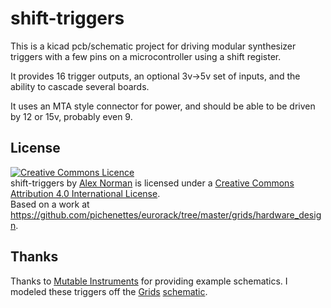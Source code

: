 # shift-triggers

This is a kicad pcb/schematic project for driving modular synthesizer triggers with a few pins on a microcontroller using a shift register.

It provides 16 trigger outputs, an optional 3v->5v set of inputs, and the ability to cascade several boards.

It uses an MTA style connector for power, and should be able to be driven by 12 or 15v, probably even 9.

## License

<a rel="license" href="http://creativecommons.org/licenses/by/4.0/"><img alt="Creative Commons Licence" style="border-width:0" src="https://i.creativecommons.org/l/by/4.0/88x31.png" /></a><br /><span xmlns:dct="http://purl.org/dc/terms/" property="dct:title">shift-triggers</span> by <a xmlns:cc="http://creativecommons.org/ns#" href="https://github.com/x37v/shift-triggers" property="cc:attributionName" rel="cc:attributionURL">Alex Norman</a> is licensed under a <a rel="license" href="http://creativecommons.org/licenses/by/4.0/">Creative Commons Attribution 4.0 International License</a>.<br />Based on a work at <a xmlns:dct="http://purl.org/dc/terms/" href="https://github.com/pichenettes/eurorack/tree/master/grids/hardware_design" rel="dct:source">https://github.com/pichenettes/eurorack/tree/master/grids/hardware_design</a>.

## Thanks

Thanks to [Mutable Instruments](https://mutable-instruments.net) for providing example schematics.
I modeled these triggers off the [Grids](https://mutable-instruments.net/modules/grids/)
[schematic](https://github.com/pichenettes/eurorack/tree/master/grids/hardware_design).

